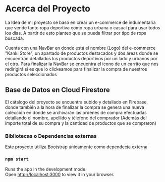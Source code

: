 # Acerca del Proyecto
La Idea de mi proyecto se basó en crear un e-commerce de indumentaria que vende tanto ropa deportiva como ropa urbana o casual para usar todos los dias. A partir de esto planteo que se pueda filtrar por tipo de ropa buscada.

Cuenta con una NavBar en donde está el nombre (Logo) del e-commerce "Kanki Store", un apartado de productos destacados y dos áreas donde se encuentran detallados los productos deportivos por un lado y urbanos por el otro. Para finalizar la NavBar se encuentra el ícono de un carrito que nos redirigirá si es que lo clickeamos para finalizar la compra de nuestros productos seleccionados  

## Base de Datos en Cloud Firestore

El cátalogo del proyecto se encuentra subido y detallado en Firebase, donde también a la hora de finalizar la compra se genera una nueva colección en donde se archivarán las ordenes de compra efectuadas detallando el nombre, apellido y télefono del comprador (Además del importe total de su compra y la cantidad de productos que se compraron)

### Bibliotecas o Dependencias externas

Este proyecto utiliza Bootstrap únicamente como dependecia externa

### `npm start`

Runs the app in the development mode.\
Open [http://localhost:3000](http://localhost:3000) to view it in your browser.
